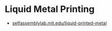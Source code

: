 # Liquid Metal Printing

- [selfassemblylab.mit.edu/liquid-printed-metal](https://selfassemblylab.mit.edu/liquid-printed-metal/)
